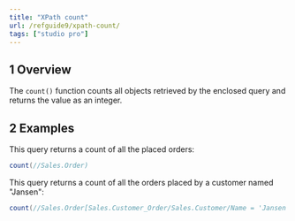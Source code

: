 ```yaml
---
title: "XPath count"
url: /refguide9/xpath-count/
tags: ["studio pro"]
---
```


## 1 Overview

The `count()` function counts all objects retrieved by the enclosed query and returns the value as an integer.

## 2 Examples

This query returns a count of all the placed orders:

```java {linenos=false}
count(//Sales.Order)
```

This query returns a count of all the orders placed by a customer named "Jansen":

```java {linenos=false}
count(//Sales.Order[Sales.Customer_Order/Sales.Customer/Name = 'Jansen'])
```
